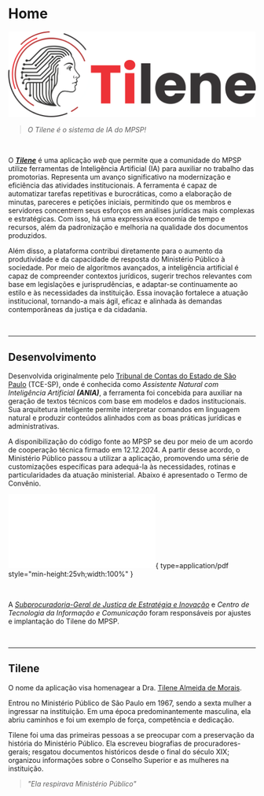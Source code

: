# Home

[![Tilene](./assets/images/logo_tilene.png)](https://tilene.mpsp.mp.br/)

> _O Tilene é o sistema de IA do MPSP!_

<br>

O [**_Tilene_**](https://tilene.mpsp.mp.br/) é uma aplicação _web_ que permite que a comunidade do MPSP utilize ferramentas de Inteligência Artificial (IA) para auxiliar no trabalho das promotorias. Representa um avanço significativo na modernização e eficiência das atividades institucionais. A ferramenta é capaz de automatizar tarefas repetitivas e burocráticas, como a elaboração de minutas, pareceres e petições iniciais, permitindo que os membros e servidores concentrem seus esforços em análises jurídicas mais complexas e estratégicas. Com isso, há uma expressiva economia de tempo e recursos, além da padronização e melhoria na qualidade dos documentos produzidos.

Além disso, a plataforma contribui diretamente para o aumento da produtividade e da capacidade de resposta do Ministério Público à sociedade. Por meio de algoritmos avançados, a inteligência artificial é capaz de compreender contextos jurídicos, sugerir trechos relevantes com base em legislações e jurisprudências, e adaptar-se continuamente ao estilo e às necessidades da instituição. Essa inovação fortalece a atuação institucional, tornando-a mais ágil, eficaz e alinhada às demandas contemporâneas da justiça e da cidadania.

<br>

---

## Desenvolvimento

Desenvolvida originalmente pelo [Tribunal de Contas do Estado de São Paulo](https://www.tce.sp.gov.br/) (TCE-SP), onde é conhecida como _Assistente Natural com Inteligência Artificial_ **_(ANIA)_**, a ferramenta foi concebida para auxiliar na geração de textos técnicos com base em modelos e dados institucionais. Sua arquitetura inteligente permite interpretar comandos em linguagem natural e produzir conteúdos alinhados com as boas práticas jurídicas e administrativas.

A disponibilização do código fonte ao MPSP se deu por meio de um acordo de cooperação técnica firmado em 12.12.2024. A partir desse acordo, o Ministério Público passou a utilizar a aplicação, promovendo uma série de customizações específicas para adequá-la às necessidades, rotinas e particularidades da atuação ministerial. Abaixo é apresentado o Termo de Convênio.

![2024.12.12 - Acordo MPSP-TCE](./assets/docs/2024.12.12%20-%20Acordo%20MPSP-TCE.pdf){ type=application/pdf style="min-height:25vh;width:100%" }

<br>

A [_Subprocuradoria-Geral de Justiça de Estratégia e Inovação_](https://www.mpsp.mp.br/subprocuradoria-estrategia-inovacao) e _Centro de Tecnologia da Informação e Comunicação_ foram responsáveis por ajustes e implantação do Tilene do MPSP.

<br>

---

## Tilene

O nome da aplicação visa homenagear a Dra. [Tilene Almeida de Morais](https://www.youtube.com/watch?v=4d7L6O6ySwU).

Entrou no Ministério Público de São Paulo em 1967, sendo a sexta mulher a ingressar na instituição. Em uma época predominantemente masculina, ela abriu caminhos e foi um exemplo de força, competência e dedicação.

Tilene foi uma das primeiras pessoas a se preocupar com a preservação da história do Ministério Público. Ela escreveu biografias de procuradores-gerais; resgatou documentos históricos desde o final do século XIX; organizou informações sobre o Conselho Superior e as mulheres na instituição.

> _"Ela respirava Ministério Público"_
